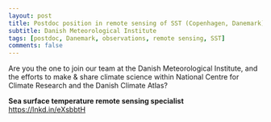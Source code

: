```yaml
---
layout: post
title: Postdoc position in remote sensing of SST (Copenhagen, Danemark)
subtitle: Danish Meteorological Institute
tags: [postdoc, Danemark, observations, remote sensing, SST]
comments: false
---
```

Are you the one to join our team at the Danish Meteorological Institute, and the efforts to make & share climate science within National Centre for Climate Research and the Danish Climate Atlas?

**Sea surface temperature remote sensing specialist**
https://lnkd.in/eXsbbtH

